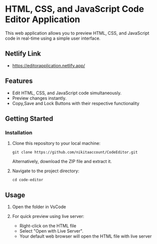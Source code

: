 # HTML, CSS, and JavaScript Code Editor Application

This web application allows you to preview HTML, CSS, and JavaScript code in real-time using a simple user interface.

## Netlify Link    
- https://editorapplication.netlify.app/

## Features

- Edit HTML, CSS, and JavaScript code simultaneously.
- Preview changes instantly.
- Copy,Save and Lock Buttons with their respective functionality 

## Getting Started

### Installation

1. Clone this repository to your local machine:

    ```
    git clone https://github.com/nikitaaccount/CodeEditor.git
    ```

   Alternatively, download the ZIP file and extract it.

2. Navigate to the project directory:

    ```
    cd code-editor
    ```
    
## Usage

1. Open the folder in VsCode 

2.  For quick preview using live server:
    - Right-click on the HTML file
    - Select "Open with Live Server".
    - Your default web browser will open the HTML file with live server
